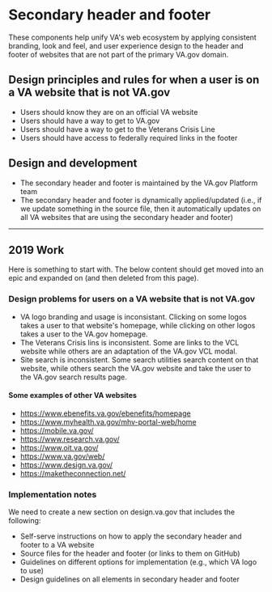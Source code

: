 # Secondary header and footer

These components help unify VA's web ecosystem by applying consistent branding, look and feel, and user experience design to the header and footer of websites that are not part of the primary VA.gov domain.

## Design principles and rules for when a user is on a VA website that is not VA.gov
* Users should know they are on an official VA website
* Users should have a way to get to VA.gov
* Users should have a way to get to the Veterans Crisis Line
* Users should have access to federally required links in the footer

## Design and development
* The secondary header and footer is maintained by the VA.gov Platform team
* The secondary header and footer is dynamically applied/updated (i.e., if we update something in the source file, then it automatically updates on all VA websites that are using the secondary header and footer) 

---

## 2019 Work
Here is something to start with. The below content should get moved into an epic and expanded on (and then deleted from this page).

### Design problems for users on a VA website that is not VA.gov
* VA logo branding and usage is inconsistant. Clicking on some logos takes a user to that website's homepage, while clicking on other logos takes a user to the VA.gov homepage.
* The Veterans Crisis lins is inconsistent. Some are links to the VCL website while others are an adaptation of the VA.gov VCL modal.
* Site search is inconsistent. Some search utilities search content on that website, while others search the VA.gov website and take the user to the VA.gov search results page.

#### Some examples of other VA websites
* https://www.ebenefits.va.gov/ebenefits/homepage
* https://www.myhealth.va.gov/mhv-portal-web/home
* https://mobile.va.gov/
* https://www.research.va.gov/
* https://www.oit.va.gov/
* https://www.va.gov/web/
* https://www.design.va.gov/
* https://maketheconnection.net/

### Implementation notes
We need to create a new section on design.va.gov that includes the following:
* Self-serve instructions on how to apply the secondary header and footer to a VA website
* Source files for the header and footer (or links to them on GitHub)
* Guidelines on different options for implementation (e.g., which VA logo to use)
* Design guidelines on all elements in secondary header and footer
